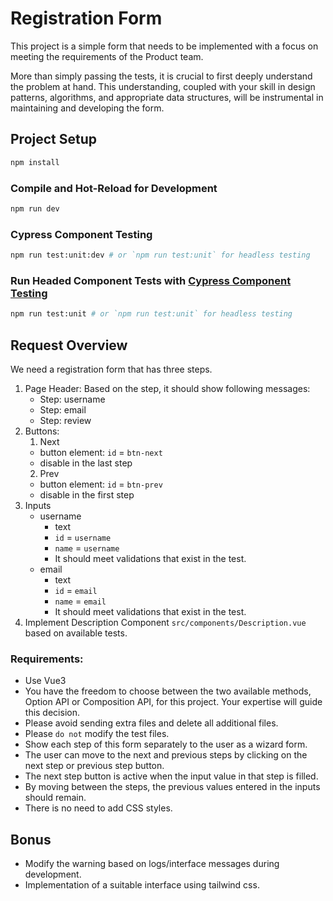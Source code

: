 # Registration Form

This project is a simple form that needs to be implemented with a focus on meeting the requirements of the Product team.

More than simply passing the tests, it is crucial to first deeply understand the problem at hand. This understanding, coupled with your skill in design patterns, algorithms, and appropriate data structures, will be instrumental in maintaining and developing the form.

## Project Setup

```sh
npm install
```

### Compile and Hot-Reload for Development

```sh
npm run dev
```

### Cypress Component Testing

```sh
npm run test:unit:dev # or `npm run test:unit` for headless testing
```

### Run Headed Component Tests with [Cypress Component Testing](https://on.cypress.io/component)

```sh
npm run test:unit # or `npm run test:unit` for headless testing
```

## Request Overview

We need a registration form that has three steps.

1. Page Header: Based on the step, it should show following messages:
    - Step: username
    - Step: email
    - Step: review
2. Buttons:
    1. Next
    - button element: `id` = `btn-next`
    - disable in the last step
    2. Prev
    - button element: `id` = `btn-prev`
    - disable in the first step
3. Inputs
    - username
        - text
        - `id` = `username`
        - `name` = `username`
        - It should meet validations that exist in the test.
    - email
        - text
        - `id` = `email`
        - `name` = `email`
        - It should meet validations that exist in the test.
4. Implement Description Component `src/components/Description.vue` based on available tests.

### Requirements:

-   Use Vue3
-   You have the freedom to choose between the two available methods, Option API or Composition API, for this project. Your expertise will guide this decision.
-   Please avoid sending extra files and delete all additional files.
-   Please `do not` modify the test files.
-   Show each step of this form separately to the user as a wizard form.
-   The user can move to the next and previous steps by clicking on the next step or previous step button.
-   The next step button is active when the input value in that step is filled.
-   By moving between the steps, the previous values entered in the inputs should remain.
-   There is no need to add CSS styles.

## Bonus

-   Modify the warning based on logs/interface messages during development.
-   Implementation of a suitable interface using tailwind css.
